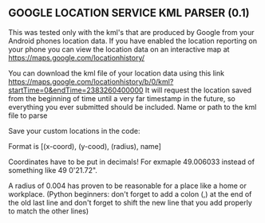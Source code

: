 GOOGLE LOCATION SERVICE KML PARSER (0.1)
--------------------------------------------

This was tested only with the kml's that are produced by Google from your
Android phones location data.
If you have enabled the location reporting on your phone you can view
the location data on an interactive map at
https://maps.google.com/locationhistory/

You can download the kml file of your location data using this link
https://maps.google.com/locationhistory/b/0/kml?startTime=0&endTime=2383260400000
It will request the location saved from the beginning of time until a very
far timestamp in the future, so everything you ever submitted should be included.
Name or path to the kml file to parse

Save your custom locations in the code:

Format is [(x-coord), (y-cood), (radius), name]

Coordinates have to be put in decimals! For exmaple 49.006033 instead of something
like 49 0'21.72".

A radius of 0.004 has proven to be reasonable for a place like a home or workplace.
(Python beginners: don't forget to add a colon (,) at the end of the old last line
and don't forget to shift the new line that you add properly to match the other lines)